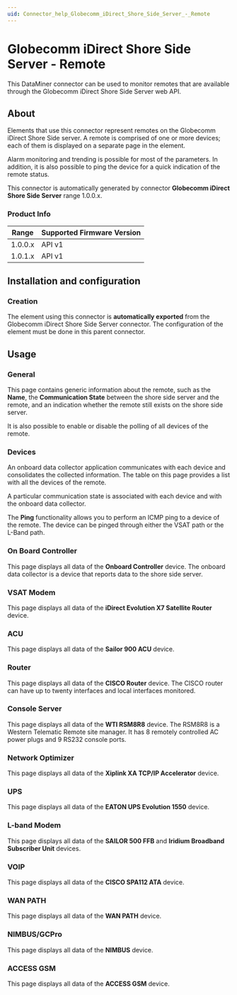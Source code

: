 ```yaml
---
uid: Connector_help_Globecomm_iDirect_Shore_Side_Server_-_Remote
---
```


# Globecomm iDirect Shore Side Server - Remote

This DataMiner connector can be used to monitor remotes that are available through the Globecomm iDirect Shore Side Server web API.

## About

Elements that use this connector represent remotes on the Globecomm iDirect Shore Side server. A remote is comprised of one or more devices; each of them is displayed on a separate page in the element.

Alarm monitoring and trending is possible for most of the parameters. In addition, it is also possible to ping the device for a quick indication of the remote status.

This connector is automatically generated by connector **Globecomm iDirect Shore Side Server** range 1.0.0.x.

### Product Info

| Range | Supported Firmware Version |
|------------------|-----------------------------|
| 1.0.0.x          | API v1                      |
| 1.0.1.x          | API v1                      |

## Installation and configuration

### Creation

The element using this connector is **automatically exported** from the Globecomm iDirect Shore Side Server connector. The configuration of the element must be done in this parent connector.

## Usage

### General

This page contains generic information about the remote, such as the **Name**, the **Communication State** between the shore side server and the remote, and an indication whether the remote still exists on the shore side server.

It is also possible to enable or disable the polling of all devices of the remote.

### Devices

An onboard data collector application communicates with each device and consolidates the collected information. The table on this page provides a list with all the devices of the remote.

A particular communication state is associated with each device and with the onboard data collector.

The **Ping** functionality allows you to perform an ICMP ping to a device of the remote. The device can be pinged through either the VSAT path or the L-Band path.

### On Board Controller

This page displays all data of the **Onboard Controller** device. The onboard data collector is a device that reports data to the shore side server.

### VSAT Modem

This page displays all data of the **iDirect Evolution X7 Satellite Router** device.

### ACU

This page displays all data of the **Sailor 900 ACU** device.

### Router

This page displays all data of the **CISCO Router** device. The CISCO router can have up to twenty interfaces and local interfaces monitored.

### Console Server

This page displays all data of the **WTI RSM8R8** device. The RSM8R8 is a Western Telematic Remote site manager. It has 8 remotely controlled AC power plugs and 9 RS232 console ports.

### Network Optimizer

This page displays all data of the **Xiplink XA TCP/IP Accelerator** device.

### UPS

This page displays all data of the **EATON UPS Evolution 1550** device.

### L-band Modem

This page displays all data of the **SAILOR 500 FFB** and **Iridium Broadband Subscriber Unit** devices.

### VOIP

This page displays all data of the **CISCO SPA112 ATA** device.

### WAN PATH

This page displays all data of the **WAN PATH** device.

### NIMBUS/GCPro

This page displays all data of the **NIMBUS** device.

### ACCESS GSM

This page displays all data of the **ACCESS GSM** device.
